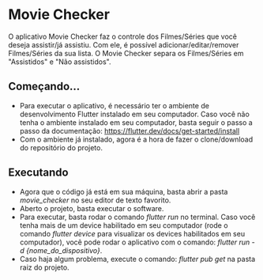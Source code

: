 # Movie Checker

O aplicativo Movie Checker faz o controle dos Filmes/Séries que você deseja assistir/já assistiu. Com ele, é possível adicionar/editar/remover Filmes/Séries da sua lista. O Movie Checker separa os Filmes/Séries em "Assistidos" e "Não assistidos".

## Começando...

- Para executar o aplicativo, é necessário ter o ambiente de desenvolvimento Flutter instalado em seu computador. Caso você não tenha o ambiente instalado em seu computador, basta seguir o passo a passo da documentação: https://flutter.dev/docs/get-started/install
- Com o ambiente já instalado, agora é a hora de fazer o clone/download do repositório do projeto.

## Executando

- Agora que o código já está em sua máquina, basta abrir a pasta _movie_checker_ no seu editor de texto favorito.
- Aberto o projeto, basta executar o software.
- Para executar, basta rodar o comando _flutter run_ no terminal. Caso você tenha mais de um device habilitado em seu computador (rode o comando _flutter device_ para visualizar os devices habilitados em seu computador), você pode rodar o aplicativo com o comando: _flutter run -d {nome_do_dispositivo}_.
- Caso haja algum problema, execute o comando: _flutter pub get_ na pasta raiz do projeto.
